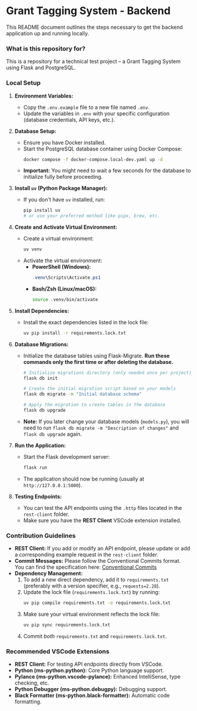 # Grant Tagging System - Backend

This README document outlines the steps necessary to get the backend application up and running locally.

### What is this repository for?

This is a repository for a technical test project – a Grant Tagging System using Flask and PostgreSQL.

### Local Setup

1.  **Environment Variables:**
    * Copy the `.env.example` file to a new file named `.env`.
    * Update the variables in `.env` with your specific configuration (database credentials, API keys, etc.).

2.  **Database Setup:**
    * Ensure you have Docker installed.
    * Start the PostgreSQL database container using Docker Compose:
        ```bash
        docker compose -f docker-compose.local-dev.yaml up -d
        ```
    * **Important:** You might need to wait a few seconds for the database to initialize fully before proceeding.

3.  **Install `uv` (Python Package Manager):**
    * If you don't have `uv` installed, run:
        ```bash
        pip install uv
        # or use your preferred method like pipx, brew, etc.
        ```

4.  **Create and Activate Virtual Environment:**
    * Create a virtual environment:
        ```bash
        uv venv
        ```
    * Activate the virtual environment:
        * **PowerShell (Windows):**
            ```powershell
            .venv\Scripts\Activate.ps1
            ```
        * **Bash/Zsh (Linux/macOS):**
            ```bash
            source .venv/bin/activate
            ```

5.  **Install Dependencies:**
    * Install the exact dependencies listed in the lock file:
        ```bash
        uv pip install -r requirements.lock.txt
        ```

6.  **Database Migrations:**
    * Initialize the database tables using Flask-Migrate. **Run these commands only the first time or after deleting the database.**
        ```bash
        # Initialize migrations directory (only needed once per project)
        flask db init 
        
        # Create the initial migration script based on your models
        flask db migrate -m "Initial database schema"
        
        # Apply the migration to create tables in the database
        flask db upgrade 
        ```
    * **Note:** If you later change your database models (`models.py`), you will need to run `flask db migrate -m "Description of changes"` and `flask db upgrade` again.

7.  **Run the Application:**
    * Start the Flask development server:
        ```bash
        flask run
        ```
    * The application should now be running (usually at `http://127.0.0.1:5000`).

8.  **Testing Endpoints:**
    * You can test the API endpoints using the `.http` files located in the `rest-client` folder.
    * Make sure you have the **REST Client** VSCode extension installed.

### Contribution Guidelines

* **REST Client:** If you add or modify an API endpoint, please update or add a corresponding example request in the `rest-client` folder.
* **Commit Messages:** Please follow the Conventional Commits format. You can find the specification here: [Conventional Commits](https://www.conventionalcommits.org/en/v1.0.0/)
* **Dependency Management:**
    1.  To add a new direct dependency, add it to `requirements.txt` (preferably with a version specifier, e.g., `requests=2.28`).
    2.  Update the lock file (`requirements.lock.txt`) by running:
        ```bash
        uv pip compile requirements.txt -o requirements.lock.txt
        ```
    3.  Make sure your virtual environment reflects the lock file:
        ```bash
        uv pip sync requirements.lock.txt
        ```
    4.  Commit *both* `requirements.txt` and `requirements.lock.txt`.

### Recommended VSCode Extensions

* **REST Client:** For testing API endpoints directly from VSCode.
* **Python (ms-python.python):** Core Python language support.
* **Pylance (ms-python.vscode-pylance):** Enhanced IntelliSense, type checking, etc.
* **Python Debugger (ms-python.debugpy):** Debugging support.
* **Black Formatter (ms-python.black-formatter):** Automatic code formatting.